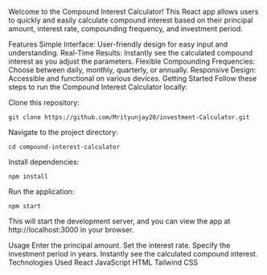 Welcome to the Compound Interest Calculator! This React app allows users to quickly and easily calculate compound interest based on their principal amount, interest rate, compounding frequency, and investment period.

Features
Simple Interface: User-friendly design for easy input and understanding.
Real-Time Results: Instantly see the calculated compound interest as you adjust the parameters.
Flexible Compounding Frequencies: Choose between daily, monthly, quarterly, or annually.
Responsive Design: Accessible and functional on various devices.
Getting Started
Follow these steps to run the Compound Interest Calculator locally:

Clone this repository:

```
git clone https://github.com/Mrityunjay20/investment-Calculator.git
```
Navigate to the project directory:
```
cd compound-interest-calculator
```
Install dependencies:
```
npm install
```
Run the application:
```
npm start
```
This will start the development server, and you can view the app at http://localhost:3000 in your browser.


Usage
Enter the principal amount.
Set the interest rate.
Specify the investment period in years.
Instantly see the calculated compound interest.
Technologies Used
React
JavaScript
HTML
Tailwind CSS
